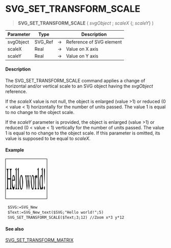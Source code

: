 # SVG_SET_TRANSFORM_SCALE

>**SVG_SET_TRANSFORM_SCALE** ( *svgObject* ; *scaleX* {; *scaleY*} )

| Parameter | Type |  | Description |
| --- | --- | --- | --- |
| svgObject | SVG_Ref | &#8594; | Reference of SVG element |
| scaleX | Real | &#8594; | Value on X axis |
| scaleY | Real | &#8594; | Value on Y axis |



#### Description 

The SVG\_SET\_TRANSFORM\_SCALE command applies a change of horizontal and/or vertical scale to an SVG object having the *svgObject* reference.

If the *scaleX* value is not null, the object is enlarged (value >1) or reduced (0 < value < 1) horizontally for the number of units passed. The value 1 is equal to no change to the object scale.

If the *scaleY* parameter is provided, the object is enlarged (value >1) or reduced (0 < value < 1) vertically for the number of units passed. The value 1 is equal to no change to the object scale. If this parameter is omitted, its value is supposed to be equal to *scaleX*.

#### Example 

![](../images/pict194342.en.png)

```4d
 $SVG:=SVG_New
 $Text:=SVG_New_text($SVG;"Hello world!";5)
 SVG_SET_TRANSFORM_SCALE($Text;3;12) //Zoom x*3 y*12
```

#### See also 

[SVG\_SET\_TRANSFORM\_MATRIX](SVG%5FSET%5FTRANSFORM%5FMATRIX.md)  